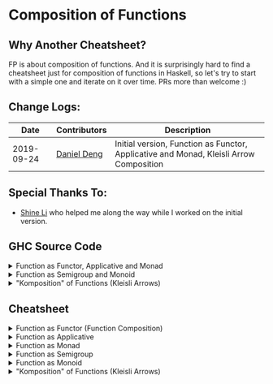 # Composition of Functions

## Why Another Cheatsheet?

FP is about composition of functions. And it is surprisingly hard to find a cheatsheet just for composition of functions in Haskell, so let's try to start with a simple one and iterate on it over time. PRs more than welcome :)

## Change Logs:

| Date | Contributors | Description |
| ---  | ---          | ---
|2019-09-24 | [Daniel Deng](https://github.com/sinogermany) | Initial version, Function as Functor, Applicative and Monad, Kleisli Arrow Composition

## Special Thanks To:

- [Shine Li](https://github.com/shineli1984) who helped me along the way while I worked on the initial version.

## GHC Source Code

<details>
<summary>Function as Functor, Applicative and Monad</summary>

```haskell
-- | @since 2.01
instance Functor ((->) r) where
    fmap = (.)

-- | @since 2.01
instance Applicative ((->) a) where
    pure = const
    (<*>) f g x = f x (g x)
    liftA2 q f g x = q (f x) (g x)

-- | @since 2.01
instance Monad ((->) r) where
    f >>= k = \ r -> k (f r) r
```

</details>

<details>
<summary>Function as Semigroup and Monoid</summary>

```haskell
-- | @since 4.9.0.0
instance Semigroup b => Semigroup (a -> b) where
        f <> g = \x -> f x <> g x
        stimes n f e = stimes n (f e)

-- | @since 2.01
instance Monoid b => Monoid (a -> b) where
        mempty _ = mempty
```

</details>

<details><summary>"Komposition" of Functions (Kleisli Arrows)</summary>

```haskell
-- | Left-to-right composition of Kleisli arrows.
(>=>)       :: Monad m => (a -> m b) -> (b -> m c) -> (a -> m c)
f >=> g     = \x -> f x >>= g

-- | Right-to-left composition of Kleisli arrows. @('>=>')@, with the arguments
-- flipped.
--
-- Note how this operator resembles function composition @('.')@:
--
-- > (.)   ::            (b ->   c) -> (a ->   b) -> a ->   c
-- > (<=<) :: Monad m => (b -> m c) -> (a -> m b) -> a -> m c
(<=<)       :: Monad m => (b -> m c) -> (a -> m b) -> (a -> m c)
(<=<)       = flip (>=>)

```

</details>

## Cheatsheet

<details>
<summary>Function as Functor (Function Composition)</summary>

```haskell
f x = f1 (f2 (f3 (fn x)))

-- composition
f = f1 . f2 . f3 . fn

-- GHC.Base.Functor
-- Usually we just use (.) though.
f = f1 `fmap` f2 `fmap` f3 `fmap` fn
f = f1 <$> f2 <$> f3 <$> fn

-- Control.Arrow
f = f1 <<< f2 <<< f3 <<< fn
f = fn >>> f3 >>> f2 >>> f1

-- Flow
f = f1 <. f2 <. f3 <. fn
f = fn .> f3 .> f2 .> f1
```

```haskell
-- Functor Laws
id <$> f == f
f <$> id == f
(f <$> g) <$> h = f <$> (g <$> h)
```

</details>

<details><summary>Function as Applicative</summary>

```haskell
f x = f1 x (f2 x)
f = f1 <*> f2
```

```haskell
f x = g (f1 x) (f2 x) (f3 x) (fn x)

-- Applicative Style
f = g <$> f1 <*> f2 <*> f3 <*> fn
f = g . f1 <*> f2 <*> f3 <*> fn
```

```haskell
f x = g (f1 x) (f2 x) (f3 x) (fn x) x

-- Applicative Style
f = g <$> f1 <*> f2 <*> f3 <*> fn <*> id
```

```haskell
f x = g x (f1 x) (f2 x) (f3 x) (fn x)

-- Applicative Style
f = g <$> id <*> f1 <*> f2 <*> f3 <*> fn
f = g <*> f1 <*> f2 <*> f3 <*> fn
```

</details>

<details><summary>Function as Monad</summary>

```haskell
f x = f1 (f2 x) x
f = f1 =<< f2
f = f2 >>= f1
```

```haskell
-- Monad Laws
pure a >>= f = f a
f >>= pure = f
(f >>= g) >>= h = f >>= (\x -> g x >>= h)
```

</details>

<details><summary>Function as Semigroup</summary>

```haskell
f x = f1 x <> f2 x
f = f1 <> f2
```

```haskell
f x = f1 x <> f2 x <> f3 x <> fn x
f = f1 <> f2 <> f3 <> fn
```

</details>

<details><summary>Function as Monoid</summary>

```haskell
f x = f1 x <> mempty
f = f1 <> mempty
```

```haskell
-- Monoid Laws
mempty <> f = f
f <> mempty = f
(f <> g) <> h = f <> (g <> h)
```

</details>

<details><summary>"Komposition" of Functions (Kleisli Arrows)</summary>

```haskell
-- Definition of an Kleisli Arrow:
f :: Monad m => a -> m b
```

```haskell
-- `f1` and `f2` must return the same Monad instance type.
-- If `f1` returns `[b]`, `f2` must return `[c]`.
-- If `f1` returns `Maybe b`, `f2` must return `Maybe c`.
-- If `f1` returns `IO b`, `f2` must return `IO c`.
f1 :: Monad m => a -> m b
f2 :: Monad m => b -> m c

-- >>= is the monadic binding
f a = f1 a >>= f2
f = f1 >=> f2

f a = f2 =<< f1 a
f = f2 <=< f1
```

```haskell
findUser :: UserID -> Either Err User
getDepartment :: User -> Either Err Department
getManager :: Department -> Either Err User

getManagerByUserID :: UserID -> Either Err User
getManagerByUserID = findUser >=> getDepartment >=> getManager

-- caveat: to use 'fish operator' all monadic functions need to return the same type of monad.
-- In this case above for instance, all functions must return `Either Err <SomeType>`
```

</details>

